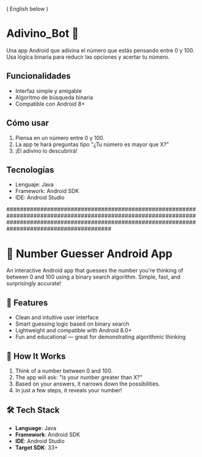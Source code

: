 ( English below )

# Adivino_Bot 🎯

Una app Android que adivina el número que estás pensando entre 0 y 100. Usa lógica binaria para reducir las opciones y acertar tu número.

## Funcionalidades
- Interfaz simple y amigable
- Algoritmo de búsqueda binaria
- Compatible con Android 8+

## Cómo usar
1. Piensa en un número entre 0 y 100.
2. La app te hará preguntas tipo "¿Tu número es mayor que X?"
3. ¡El adivino lo descubrirá!

## Tecnologías
- Lenguaje: Java
- Framework: Android SDK
- IDE: Android Studio

#######################################################################################################################################################################################################

# 🎯 Number Guesser Android App

An interactive Android app that guesses the number you're thinking of between 0 and 100 using a binary search algorithm. Simple, fast, and surprisingly accurate!

## 📱 Features

- Clean and intuitive user interface
- Smart guessing logic based on binary search
- Lightweight and compatible with Android 8.0+
- Fun and educational — great for demonstrating algorithmic thinking

## 🚀 How It Works

1. Think of a number between 0 and 100.
2. The app will ask: "Is your number greater than X?"
3. Based on your answers, it narrows down the possibilities.
4. In just a few steps, it reveals your number!

## 🛠 Tech Stack

- **Language**: Java 
- **Framework**: Android SDK
- **IDE**: Android Studio
- **Target SDK**: 33+
